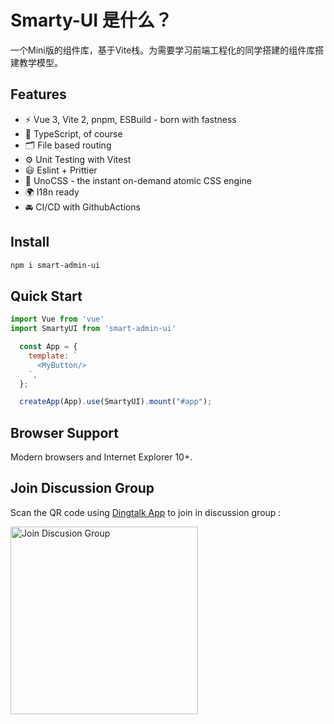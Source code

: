 # Smarty-UI 是什么？

一个Mini版的组件库，基于Vite栈。为需要学习前端工程化的同学搭建的组件库搭建教学模型。
## Features
- ⚡️ Vue 3, Vite 2, pnpm, ESBuild - born with fastness
- 🦾 TypeScript, of course
- 🗂 File based routing
- ⚙️ Unit Testing with Vitest
- 😃 Eslint + Prittier
- 🎨 UnoCSS - the instant on-demand atomic CSS engine
- 🌍 I18n ready
- 🚘 CI/CD with GithubActions

## Install
```bash
npm i smart-admin-ui
```

## Quick Start
```js
import Vue from 'vue'
import SmartyUI from 'smart-admin-ui'

  const App = {
    template: `
      <MyButton/>
    `,
  };

  createApp(App).use(SmartyUI).mount("#app");
```


## Browser Support

Modern browsers and Internet Explorer 10+.

## Join Discussion Group

Scan the QR code using [Dingtalk App](https://www.dingtalk.com/) to join in discussion group :

<img alt="Join Discusion Group" src="https://github.com/smarty-team/smarty-admin/blob/main/assets/dingding.jpeg" width="300">